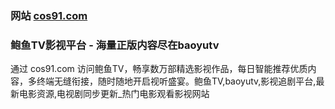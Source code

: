 ### 网站 [cos91.com](https://www.cos91.com/?baoyutv) 
### 鲍鱼TV影视平台 - 海量正版内容尽在baoyutv
通过 cos91.com 访问鲍鱼TV，畅享数万部精选影视作品，每日智能推荐优质内容，多终端无缝衔接，随时随地开启视听盛宴。鲍鱼TV,baoyutv,影视追剧平台,最新电影资源,电视剧同步更新_热门电影观看影视网站
